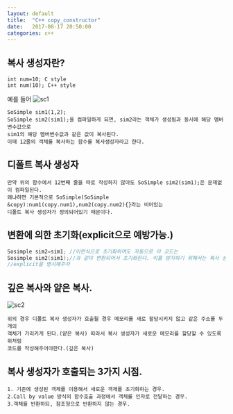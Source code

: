 ```yaml
---
layout: default
title:  "C++ copy_constructor"
date:   2017-08-17 20:50:00
categories: c++
---
```


## 복사 생성자란?
~~~
int num=10; C style
int num(10); C++ style
~~~
예를 들어
![sc1](http://postfiles8.naver.net/MjAxNzA4MDFfMjU5/MDAxNTAxNTczMDc0MzUy.xFUWrNdmr7L6zYgQqUmMxEkMmVEaxdGay6tLyzUJhvMg.fPVdQG7Q2mOUQpYVbSlTr6HXMMZ73hgYXEIQjo_4gPAg.JPEG.qwq713/%EB%B3%B5%EC%82%AC%EC%83%9D%EC%84%B1%EC%9E%90.jpg?type=w2)
~~~
SoSimple sim1(1,2);
SoSimple sim2(sim1);을 컴파일하게 되면, sim2라는 객체가 생성됨과 동시에 해당 멤버변수값으로 
sim1의 해당 멤버변수값과 같은 값이 복사된다.
이때 12줄의 객체를 복사하는 함수를 복사생성자라고 한다. 
~~~
## 디폴트 복사 생성자
~~~
만약 위의 함수에서 12번째 줄을 따로 작성하지 않아도 SoSimple sim2(sim1);은 문제없이 컴파일된다. 
왜냐하면 기본적으로 SoSimple(SoSimple &copy):num1(copy.num1),num2(copy.num2){}라는 비어있는 
디폴트 복사 생성자가 정의되어있기 때문이다.
~~~
## 변환에 의한 초기화(explicit으로 예방가능.)
```c
Sosimple sim2=sim1; //이런식으로 초기화하여도 자동으로 이 코드는 
Sosimple sim2(sim1);//과 같이 변환되어서 초기화된다. 이를 방지하기 위해서는 복사 생성자 앞에
//explicit을 명시해주자
```

## 깊은 복사와 얕은 복사.
![sc2](http://postfiles7.naver.net/MjAxNzA4MDFfMTEw/MDAxNTAxNTczOTY0MjQx.VHoln6Q_yH7l0dkIHtfdvBAo3EBZPHQJgZrkApYHVW8g.0NVOTqSujKghbvRUNC2vf5zfLk68ySnxSIpaCPxtSGwg.JPEG.qwq713/%EA%B9%8A%EB%B3%B5.jpg?type=w2)
~~~
위의 경우 디폴트 복사 생성자가 호출될 경우 메모리를 새로 할당시키지 않고 같은 주소를 두개의 
객체가 가리키게 된다.(얕은 복사) 따라서 복사 생성자가 새로운 메모리를 할당할 수 있도록 위처럼
코드를 작성해주어야한다.(깊은 복사)
~~~
## 복사 생성자가 호출되는 3가지 시점.
~~~
1. 기존에 생성된 객체를 이용해서 새로운 객체를 초기화하는 경우.
2.Call by value 방식의 함수호출 과정에서 객체를 인자로 전달하는 경우.
3.객체를 반환하되, 참조형으로 반환하지 않는 경우.
~~~
